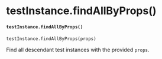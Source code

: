 # testInstance.findAllByProps()

#### `testInstance.findAllByProps()` <a href="#testinstancefindallbyprops" id="testinstancefindallbyprops"></a>

```
testInstance.findAllByProps(props)
```

Find all descendant test instances with the provided `props`.
